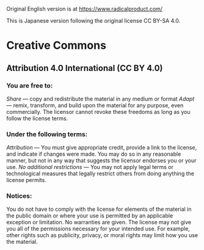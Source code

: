 Original English version is at https://www.radicalproduct.com/

This is Japanese version following the original license CC BY-SA 4.0.

# Creative Commons
## Attribution 4.0 International (CC BY 4.0)
### You are free to:
*Share* — copy and redistribute the material in any medium or format
*Adapt* — remix, transform, and build upon the material for any purpose, even commercially.
The licensor cannot revoke these freedoms as long as you follow the license terms.
### Under the following terms:
*Attribution* — You must give appropriate credit, provide a link to the license, and indicate if changes were made. You may do so in any reasonable manner, but not in any way that suggests the licensor endorses you or your use.
*No additional restrictions* — You may not apply legal terms or technological measures that legally restrict others from doing anything the license permits.
### Notices:
You do not have to comply with the license for elements of the material in the public domain or where your use is permitted by an applicable exception or limitation.
No warranties are given. The license may not give you all of the permissions necessary for your intended use. For example, other rights such as publicity, privacy, or moral rights may limit how you use the material.
